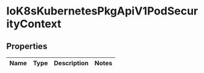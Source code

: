 
# IoK8sKubernetesPkgApiV1PodSecurityContext

## Properties
Name | Type | Description | Notes
------------ | ------------- | ------------- | -------------



